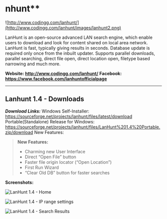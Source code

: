 nhunt**
===================
![http://www.codingg.com/lanhunt/](http://www.codingg.com/lanhunt/images/lanhunt2.png)

LanHunt is an open-source advanced LAN search engine, which enable users to download and look for content shared on local area network. LanHunt is fast, typically giving results in seconds. Database update is required only once from the inbuilt updater. Supports parallel downloads, parallel searching, direct file open, direct location open, filetype based narrowing and much more.

**Website: http://www.codingg.com/lanhunt/**
**Facebook: https://www.facebook.com/lanhuntofficialpage**

----------


Lanhunt 1.4 - Downloads
-------------

***Download Links:***
Windows Self-Installer:
https://sourceforge.net/projects/lanhunt/files/latest/download
Portable(Standalone) Release for Windows:
https://sourceforge.net/projects/lanhunt/files/LanHunt%201.4%20Portable.zip/download
New Features:


> **New Features:**
> - Charming new User Interface
> - Direct “Open File” button
> - Faster file origin locator (“Open Location”)
> - First Run Wizard
> - “Clear Old DB” button for faster searches


**Screenshots:**

![LanHunt 1.4 - Home](http://i1-win.softpedia-static.com/screenshots/LanHunt_1.png)


![LanHunt 1.4 - IP range settings](http://i1-win.softpedia-static.com/screenshots/LanHunt_2.png)

![LanHunt 1.4 - Search Results](http://i1-win.softpedia-static.com/screenshots/LanHunt_3.jpg)
